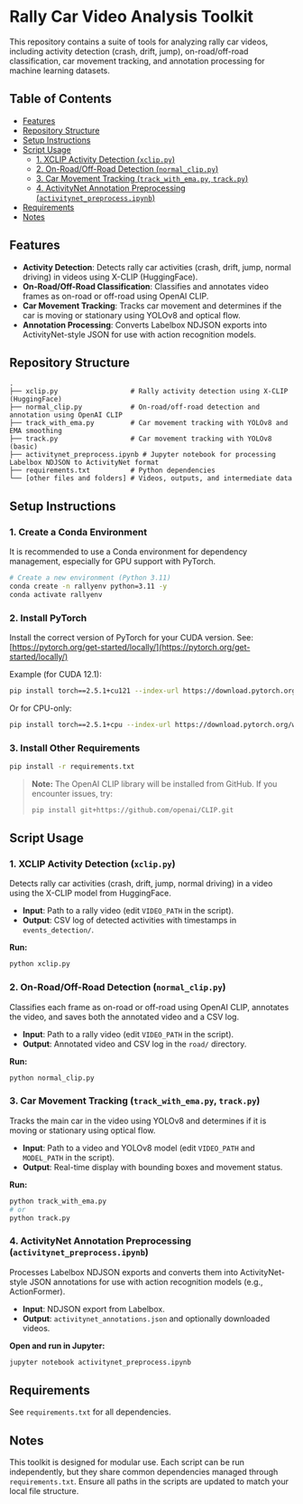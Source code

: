# Rally Car Video Analysis Toolkit

This repository contains a suite of tools for analyzing rally car videos, including activity detection (crash, drift, jump), on-road/off-road classification, car movement tracking, and annotation processing for machine learning datasets.

## Table of Contents
- [Features](#features)
- [Repository Structure](#repository-structure)
- [Setup Instructions](#setup-instructions)
- [Script Usage](#script-usage)
  - [1. XCLIP Activity Detection (`xclip.py`)](#1-xclip-activity-detection-xclippy)
  - [2. On-Road/Off-Road Detection (`normal_clip.py`)](#2-on-roadoff-road-detection-normal_clippy)
  - [3. Car Movement Tracking (`track_with_ema.py`, `track.py`)](#3-car-movement-tracking-track_with_emapy-trackpy)
  - [4. ActivityNet Annotation Preprocessing (`activitynet_preprocess.ipynb`)](#4-activitynet-annotation-preprocessing-activitynet_preprocessipynb)
- [Requirements](#requirements)
- [Notes](#notes)

## Features
- **Activity Detection**: Detects rally car activities (crash, drift, jump, normal driving) in videos using X-CLIP (HuggingFace).
- **On-Road/Off-Road Classification**: Classifies and annotates video frames as on-road or off-road using OpenAI CLIP.
- **Car Movement Tracking**: Tracks car movement and determines if the car is moving or stationary using YOLOv8 and optical flow.
- **Annotation Processing**: Converts Labelbox NDJSON exports into ActivityNet-style JSON for use with action recognition models.

## Repository Structure
```
.
├── xclip.py                  # Rally activity detection using X-CLIP (HuggingFace)
├── normal_clip.py            # On-road/off-road detection and annotation using OpenAI CLIP
├── track_with_ema.py         # Car movement tracking with YOLOv8 and EMA smoothing
├── track.py                  # Car movement tracking with YOLOv8 (basic)
├── activitynet_preprocess.ipynb # Jupyter notebook for processing Labelbox NDJSON to ActivityNet format
├── requirements.txt          # Python dependencies
└── [other files and folders] # Videos, outputs, and intermediate data
```

## Setup Instructions

### 1. Create a Conda Environment
It is recommended to use a Conda environment for dependency management, especially for GPU support with PyTorch.

```bash
# Create a new environment (Python 3.11)
conda create -n rallyenv python=3.11 -y
conda activate rallyenv
```

### 2. Install PyTorch
Install the correct version of PyTorch for your CUDA version.
See: [https://pytorch.org/get-started/locally/](https://pytorch.org/get-started/locally/)

Example (for CUDA 12.1):
```bash
pip install torch==2.5.1+cu121 --index-url https://download.pytorch.org/whl/cu121
```
Or for CPU-only:
```bash
pip install torch==2.5.1+cpu --index-url https://download.pytorch.org/whl/cpu
```

### 3. Install Other Requirements
```bash
pip install -r requirements.txt
```
> **Note:**
> The OpenAI CLIP library will be installed from GitHub.
> If you encounter issues, try:
> ```bash
> pip install git+https://github.com/openai/CLIP.git
> ```

## Script Usage

### 1. XCLIP Activity Detection (`xclip.py`)
Detects rally car activities (crash, drift, jump, normal driving) in a video using the X-CLIP model from HuggingFace.

- **Input**: Path to a rally video (edit `VIDEO_PATH` in the script).
- **Output**: CSV log of detected activities with timestamps in `events_detection/`.

**Run:**
```bash
python xclip.py
```

### 2. On-Road/Off-Road Detection (`normal_clip.py`)
Classifies each frame as on-road or off-road using OpenAI CLIP, annotates the video, and saves both the annotated video and a CSV log.

- **Input**: Path to a rally video (edit `VIDEO_PATH` in the script).
- **Output**: Annotated video and CSV log in the `road/` directory.

**Run:**
```bash
python normal_clip.py
```

### 3. Car Movement Tracking (`track_with_ema.py`, `track.py`)
Tracks the main car in the video using YOLOv8 and determines if it is moving or stationary using optical flow.

- **Input**: Path to a video and YOLOv8 model (edit `VIDEO_PATH` and `MODEL_PATH` in the script).
- **Output**: Real-time display with bounding boxes and movement status.

**Run:**
```bash
python track_with_ema.py
# or
python track.py
```

### 4. ActivityNet Annotation Preprocessing (`activitynet_preprocess.ipynb`)
Processes Labelbox NDJSON exports and converts them into ActivityNet-style JSON annotations for use with action recognition models (e.g., ActionFormer).

- **Input**: NDJSON export from Labelbox.
- **Output**: `activitynet_annotations.json` and optionally downloaded videos.

**Open and run in Jupyter:**
```bash
jupyter notebook activitynet_preprocess.ipynb
```

## Requirements
See `requirements.txt` for all dependencies.

## Notes
This toolkit is designed for modular use. Each script can be run independently, but they share common dependencies managed through `requirements.txt`. Ensure all paths in the scripts are updated to match your local file structure.